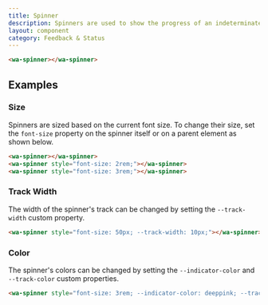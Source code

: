 ```yaml
---
title: Spinner
description: Spinners are used to show the progress of an indeterminate operation.
layout: component
category: Feedback & Status
---
```


```html {.example}
<wa-spinner></wa-spinner>
```

## Examples

### Size

Spinners are sized based on the current font size. To change their size, set the `font-size` property on the spinner itself or on a parent element as shown below.

```html {.example}
<wa-spinner></wa-spinner>
<wa-spinner style="font-size: 2rem;"></wa-spinner>
<wa-spinner style="font-size: 3rem;"></wa-spinner>
```

### Track Width

The width of the spinner's track can be changed by setting the `--track-width` custom property.

```html {.example}
<wa-spinner style="font-size: 50px; --track-width: 10px;"></wa-spinner>
```

### Color

The spinner's colors can be changed by setting the `--indicator-color` and `--track-color` custom properties.

```html {.example}
<wa-spinner style="font-size: 3rem; --indicator-color: deeppink; --track-color: pink;"></wa-spinner>
```
